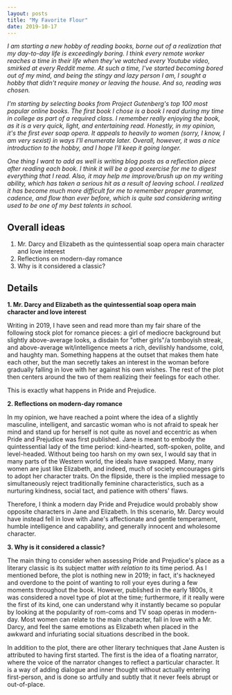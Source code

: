 ```yaml
---
layout: posts
title: "My Favorite Flour"
date: 2019-10-17
---
```


*I am starting a new hobby of reading books, borne out of a realization that my day-to-day life is exceedingly boring. I think every remote worker reaches a time in their life when they've watched every Youtube video, smirked at every Reddit meme. At such a time, I've started becoming bored out of my mind, and being the stingy and lazy person I am, I sought a hobby that didn't require money or leaving the house. And so, reading was chosen.*

*I'm starting by selecting books from Project Gutenberg's top 100 most popular online books. The first book I chose is a book I read during my time in college as part of a required class. I remember really enjoying the book, as it is a very quick, light, and entertaining read. Honestly, in my opinion, it's the first ever soap opera. It appeals to heavily to women (sorry, I know, I am very sexist) in ways I'll enumerate later. Overall, however, it was a nice introduction to the hobby, and I hope I'll keep it going longer.*

*One thing I want to add as well is writing blog posts as a reflection piece after reading each book. I think it will be a good exercise for me to digest everything that I read. Also, it may help me improve/brush up on my writing ability, which has taken a serious hit as a result of leaving school. I realized it has become much more difficult for me to remember proper grammar, cadence, and flow than ever before, which is quite sad considering writing used to be one of my best talents in school.*

## Overall ideas

1. Mr. Darcy and Elizabeth as the quintessential soap opera main character and love interest
2. Reflections on modern-day romance
3. Why is it considered a classic?

## Details

**1. Mr. Darcy and Elizabeth as the quintessential soap opera main character and love interest**

Writing in 2019, I have seen and read more than my fair share of the following stock plot for romance pieces: a girl of mediocre background but slightly above-average looks, a disdain for "other girls"/a tomboyish streak, and above-average wit/intelligence meets a rich, devilishly handsome, cold, and haughty man. Something happens at the outset that makes them hate each other, but the man secretly takes an interest in the woman before gradually falling in love with her against his own wishes. The rest of the plot then centers around the two of them realizing their feelings for each other. 

This is exactly what happens in Pride and Prejudice. 

**2. Reflections on modern-day romance**

In my opinion, we have reached a point where the idea of a slightly masculine, intelligent, and sarcastic woman who is not afraid to speak her mind and stand up for herself is not quite as novel and eccentric as when Pride and Prejudice was first published. Jane is meant to embody the quintessential lady of the time period: kind-hearted, soft-spoken, polite, and level-headed. Without being too harsh on my own sex, I would say that in many parts of the Western world, the ideals have swapped. Many, many women are just like Elizabeth, and indeed, much of society encourages girls to adopt her character traits. On the flipside, there is the implied message to simultaneously reject traditionally feminine characteristics, such as a nurturing kindness, social tact, and patience with others' flaws.

Therefore, I think a modern day Pride and Prejudice would probably show opposite characters in Jane and Elizabeth. In this scenario, Mr. Darcy would have instead fell in love with Jane's affectionate and gentle temperament, humble intelligence and capability, and generally innocent and wholesome character.

**3. Why is it considered a classic?**

The main thing to consider when assessing Pride and Prejudice's place as a literary classic is its subject matter *with relation to* its time period. As I mentioned before, the plot is nothing new in 2019; in fact, it's hackneyed and overdone to the point of wanting to roll your eyes during a few moments throughout the book. However, published in the early 1800s, it was considered a novel type of plot at the time; furthermore, if it really were the first of its kind, one can understand why it instantly became so popular by looking at the popularity of rom-coms and TV soap operas in modern-day. Most women can relate to the main character, fall in love with a Mr. Darcy, and feel the same emotions as Elizabeth when placed in the awkward and infuriating social situations described in the book.

In addition to the plot, there are other literary techniques that Jane Austen is attributed to having first started. The first is the idea of a floating narrator, where the voice of the narrator changes to reflect a particular character. It is a way of adding dialogue and inner thought without actually entering first-person, and is done so artfully and subtly that it never feels abrupt or out-of-place. 
